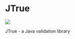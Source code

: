 # JTrue

[![](https://jitpack.io/v/ivanjermakov/jtrue.svg)](https://jitpack.io/#ivanjermakov/jtrue)

JTrue - a Java validation library

